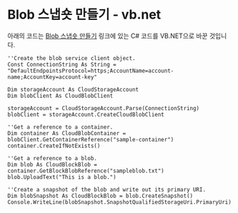 # Blob 스냅숏 만들기 - vb.net

아래의 코드는 [Blob 스냅숏 만들기](https://azure.microsoft.com/ko-kr/documentation/articles/storage-blob-snapshots/) 링크에 있는 C# 코드를 VB.NET으로 바꾼 것입니다.

```vbnet
''Create the blob service client object.
Const ConnectionString As String = "DefaultEndpointsProtocol=https;AccountName=account-name;AccountKey=account-key"

Dim storageAccount As CloudStorageAccount
Dim blobClient As CloudBlobClient

storageAccount = CloudStorageAccount.Parse(ConnectionString)
blobClient = storageAccount.CreateCloudBlobClient

''Get a reference to a container.
Dim container As CloudBlobContainer = blobClient.GetContainerReference("sample-container")
container.CreateIfNotExists()

''Get a reference to a blob.
Dim blob As CloudBlockBlob = container.GetBlockBlobReference("sampleblob.txt")
blob.UploadText("This is a blob.")

''Create a snapshot of the blob and write out its primary URI.
Dim blobSnapshot As CloudBlockBlob = blob.CreateSnapshot()
Console.WriteLine(blobSnapshot.SnapshotQualifiedStorageUri.PrimaryUri)
```